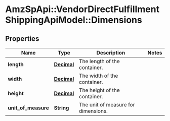 # AmzSpApi::VendorDirectFulfillmentShippingApiModel::Dimensions

## Properties
Name | Type | Description | Notes
------------ | ------------- | ------------- | -------------
**length** | [**Decimal**](Decimal.md) | The length of the container. | 
**width** | [**Decimal**](Decimal.md) | The width of the container. | 
**height** | [**Decimal**](Decimal.md) | The height of the container. | 
**unit_of_measure** | **String** | The unit of measure for dimensions. | 


